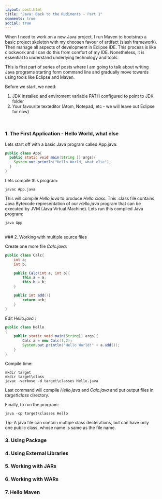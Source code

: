 ```yaml
---
layout: post.html
title: "Java: Back to the Rudiments - Part 1"
comments: true
social: true
---
```


When I need to work on a new Java project, I run Maven to bootstrap a basic project skeleton with my choosen favour of artifact (slash framework). Then manage all aspects of development in Eclipse IDE. This process is like clockwork and I can do this from comfort of my IDE. Nonetheless, it is essential to understand underlying technology and tools.

This is first part of series of posts where I am going to talk about writing Java programs starting form command line and gradually move towards using tools like Eclipse and Maven.

Before we start, we need:

1. JDK installed and enviroment variable PATH configured to point to JDK folder
2. Your favourite texteditor (Atom, Notepad, etc - we will leave out Eclipse for now)

<br/>  

### 1. The First Application - Hello World, what else
Lets start off with a basic Java program called App.java:

```java
public class App{
  public static void main(String [] args){
    System.out.println("Hello World, what else");
  }
}
```
Lets compile this program:

```console
javac App.java
```

This will compile _Hello.java_ to produce _Hello.class_. This .class file contains Java Bytecode representation of our _Hello.java_ program that can be executed by JVM (Java Virtual Machine). Lets run this compiled Java program:

```console
java App
```

<br>
### 2. Working with multiple source files

Create one more file _Calc.java_:

```java
public class Calc{
	int a;
	int b;

	public Calc(int a, int b){
		this.a = a;
		this.b = b;
	}

	public int add(){
		return a+b;
	}
}
```

Edit _Hello.java_ :

```java
public class Hello
{
	public static void main(String[] args){
		Calc a = new Calc(1,2);
		System.out.println("Hello World!" + a.add());
	}
}
```

Compile time:

```console
mkdir target
mkdir target\class
javac -verbose -d target\classes Hello.java
```

Last command will compile _Hello.java_ and _Calc.java_ and put output files in _target\class_ directory.

Finally, to run the program:

```console
java -cp target\classes Hello
```

_Tip:_ A java file can contain multipe class declerations, but can have only one public class, whose name is same as the file name.
<br>

### 3. Using Package
### 4. Using External Libraries
### 5. Working with JARs
### 6. Working with WARs
### 7. Hello Maven
